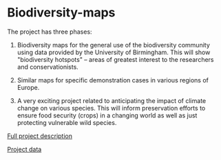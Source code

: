 # Biodiversity-maps

The project has three phases:

1. Biodiversity maps for the general use of the biodiversity community using data provided by the University of Birmingham. This will show "biodiversity hotspots" – areas of greatest interest to the researchers and conservationists.

2. Similar maps for specific demonstration cases in various regions of Europe.

3. A very exciting project related to anticipating the impact of climate change on various species. This will inform preservation efforts to ensure food security (crops) in a changing world as well as just protecting vulnerable wild species.


[Full project description](https://docs.google.com/document/d/1UYtPe8WKO9XddAz26toE8vv8qtIRSuWZoDscsPrm8mM/edit# "Google Doc")

[Project data](https://drive.google.com/drive/folders/1slcO5BjqCEHJqhTXCfs-Mb1LCFnWxQZi?usp=sharing "Google Drive folder")
